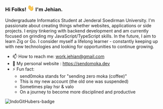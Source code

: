 ### Hi Folks! <img src="https://raw.githubusercontent.com/send0moka/send0moka/main/wave.gif" width="22"> I'm Jehian.

Undergraduate Informatics Student at Jenderal Soedirman University. I'm passionate about creating things whether websites, applications or side projects. I enjoy tinkering with backend development and am currently focused on grinding my JavaScript/TypeScript skills. In the future, I aim to learn Zig or Go. I consider myself a lifelong learner - constantly keeping up with new technologies and looking for opportunities to continue growing.

- 📫 How to reach me: work.jehian@gmail.com
- 🎨 My personal website : https://sendomoka.dev
- ⚡ Fun fact: 
    - send0moka stands for "sending zero moka (coffee)"
    - This is my new account (the old one was suspended)
    - Sometimes play hsr & valo
    - On a journey to become more disciplined and productive

![IndoGitHubers-badge](https://indogithubers-badge.vercel.app/badge?username=send0moka&style=social)

